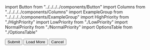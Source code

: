 import Button from "../../../../components/Button"
import Columns from "../../../../components/Columns"
import ExampleGroup from "../../../../components/ExampleGroup"
import HighPriority from "./HighPriority"
import LowPriority from "./LowPriority"
import NormalPriority from "./NormalPriority"
import OptionsTable from "./OptionsTable"

<Columns reverse>
  <HighPriority />
  <ExampleGroup>
    <Button priority="high">
      Submit
    </Button>
  </ExampleGroup>
</Columns>
<Columns reverse>
  <NormalPriority />
  <ExampleGroup>
    <Button priority="normal">
      Load More
    </Button>
  </ExampleGroup>
</Columns>
<Columns reverse>
  <LowPriority />
  <ExampleGroup>
    <Button priority="low">
      Cancel
    </Button>
  </ExampleGroup>
</Columns>
<OptionsTable />
